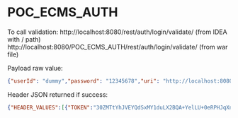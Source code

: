 # POC_ECMS_AUTH

To call validation:
http://localhost:8080/rest/auth/login/validate/ (from IDEA with / path)
http://localhost:8080/POC_ECMS_AUTH/rest/auth/login/validate/ (from war file)

Payload raw value:
```json
{"userId": "dummy","password": "12345678","uri": "http://localhost:8080/ecms/rest/login/validate/"}
```

Header JSON returned if success:
```json
{"HEADER_VALUES":[{"TOKEN":"30ZMTtYhJVEYQdSxMY1duLX2BQA+YelLU+0eRPHJqXnl3P89YyT9AP7jIQEwc1A6LnFbdP3dsi7y\r\n9a7WoQmmm+lKpQNjzrSkdZzvigW+Hlc7DbvN3DAo\/Y+KPrWEAtz4gx71\/1yMzUV8uuyT+8OIQQ3D\r\nch+4Ywc1bKiZDrsZIR+r9czhJIVLe1cKSxytzFm9T3EGGMdUuQYcO5mnGcNlh1BYeaJsV3AMbUx7\r\n9BbITNZqExiATqVASMYRI0ws2KN\/b0bI84zG+DDL\/iCOr9ZOIqs4wRqEwLYrvw6jbMzAcJMVqlNM\r\nx2QQ0UI9R+LoW1s0c1cPyFBqpbEVm3L4Hwa2zQ=="},{"HEADER_USER_ROLES":"[supervisor]"},{"LOCAL_USER":"dummy"}]}
```
